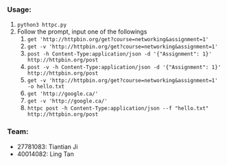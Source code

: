### Usage:

1. `python3 httpc.py`
2. Follow the prompt, input one of the followings
    1. `get 'http://httpbin.org/get?course=networking&assignment=1'`
    2. `get -v 'http://httpbin.org/get?course=networking&assignment=1'`
    3. `post -h Content-Type:application/json -d '{"Assignment": 1}' http://httpbin.org/post`
    4. `post -v -h Content-Type:application/json -d '{"Assignment": 1}' http://httpbin.org/post`
    5. `get -v 'http://httpbin.org/get?course=networking&assignment=1' -o hello.txt`
    6. `get 'http://google.ca/'`
    7. `get -v 'http://google.ca/'`
    8. `httpc post -h Content-Type:application/json --f "hello.txt" http://httpbin.org/post`


### Team: 
* 27781083: Tiantian Ji
* 40014082: Ling Tan

